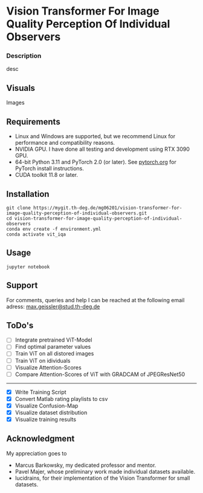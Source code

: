 # Vision Transformer For Image Quality Perception Of Individual Observers

### Description
desc

## Visuals
Images

## Requirements
- Linux and Windows are supported, but we recommend Linux for performance and compatibility reasons.
- NVIDIA GPU. I have done all testing and development using RTX 3090 GPU.
- 64-bit Python 3.11 and PyTorch 2.0 (or later). See [pytorch.org](https://pytorch.org) for PyTorch install instructions.
- CUDA toolkit 11.8 or later.

## Installation
```
git clone https://mygit.th-deg.de/mg06201/vision-transformer-for-image-quality-perception-of-individual-observers.git
cd vision-transformer-for-image-quality-perception-of-individual-observers
conda env create -f environment.yml
conda activate vit_iqa
```

## Usage
```
jupyter notebook
```

## Support
For comments, queries and help I can be reached at the following email adress: max.geissler@stud.th-deg.de

## ToDo's
- [ ] Integrate pretrained ViT-Model
- [ ] Find optimal parameter values
- [ ] Train ViT on all distored images
- [ ] Train ViT on idividuals
- [ ] Visualize Attention-Scores
- [ ] Compare Attention-Scores of ViT with GRADCAM of JPEGResNet50
***
- [x] Write Training Script
- [x] Convert Matlab rating playlists to csv
- [x] Visualize Confusion-Map
- [x] Visualize dataset distribution
- [x] Visualize training results

## Acknowledgment
My appreciation goes to
- Marcus Barkowsky, my dedicated professor and mentor.
- Pavel Majer, whose preliminary work made individual datasets available.
- lucidrains, for their implementation of the Vision Transformer for small datasets.